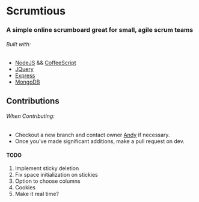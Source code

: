 # Scrumtious
### A simple online scrumboard great for small, agile scrum teams

###### Built with:
- [NodeJS](https://nodejs.org/) && [CoffeeScript](http://coffeescript.org/)
- [JQuery](https://jquery.com/)
- [Express](http://expressjs.com/)
- [MongoDB](https://www.mongodb.org/)

## Contributions
###### When Contributing:
- Checkout a new branch and contact owner [Andy](https://andrewdbooth.me) if necessary.
- Once you've made significant additions, make a pull request on dev.

#### TODO
1. Implement sticky deletion
2. Fix space initialization on stickies
3. Option to choose columns
4. Cookies
5. Make it real time?
